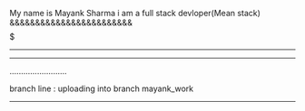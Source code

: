 My name is Mayank Sharma
i am a full stack devloper(Mean stack)
&&&&&&&&&&&&&&&&&&&&&&&&
$$$$$$$$$$$$$$$$$$$$$$$$$
_________________________
-------------------------
.........................


branch line : uploading into branch mayank_work

----------------------------------------------

